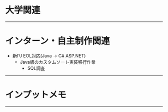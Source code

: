 # 大学関連
* * *
# インターン・自主制作関連
- 新PJ EOL対応(Java -> C# ASP.NET)
    - Java版のカスタムソート実装移行作業
        - SQL調査
* * *
# インプットメモ
* * *

